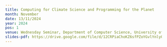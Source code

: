 ```yaml
---
title: Computing for Climate Science and Programming for the Planet
month: November
date: 13/11/2024
year: 2024
pos: 1
venue: Wednesday Seminar, Department of Computer Science, University of Cambridge
slides-pdf: https://drive.google.com/file/d/12CRPiaChoKZ6sfPZoYGvlYnlyQB06P1g/view?usp=sharing
---
```

